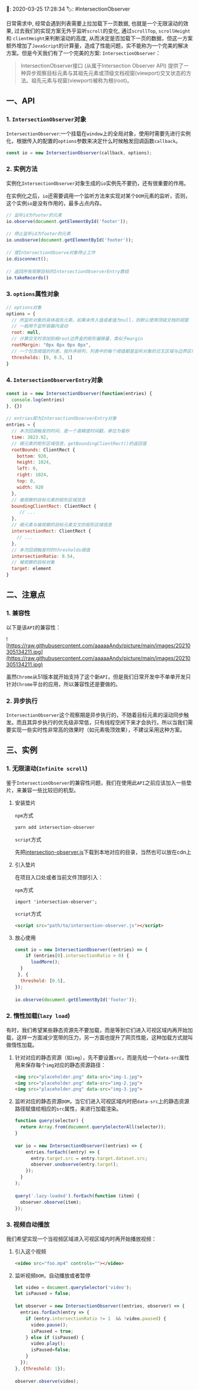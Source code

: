 📆: 2020-03-25 17:28:34
🏷: #IntersectionObserver 

日常需求中, 经常会遇到列表需要上拉加载下一页数据, 也就是一个无限滚动的效果, 过去我们的实现方案无外乎监听`scroll`的变化, 通过`scrollTop`, `scrollHeight`和 `clientHeight`来判断滚动的高度, 从而决定是否加载下一页的数据，但这一方案额外增加了`JavaScript`的计算量，造成了性能问题，实不能称为一个完美的解决方案。但是今天我们有了一个完美的方案: `IntersectionObserver`：

> IntersectionObserver接口 (从属于Intersection Observer API) 提供了一种异步观察目标元素与其祖先元素或顶级文档视窗(viewport)交叉状态的方法。祖先元素与视窗(viewport)被称为根(root)。

## 一、API

### 1. `IntersectionObserver`对象

`IntersectionObserver`:一个挂载在`window`上的全局对象，使用时需要先进行实例化，根据传入的配置的`options`参数来决定什么时候触发回调函数`callback`。

```jsx
const io = new IntersectionObserver(callback, options);
```

### 2. 实例方法

实例化`IntersectionObserver`对象生成的`io`实例先不要扔，还有很重要的作用。

在实例化之后，`io`还需要调用一个监听方法来实现对某个`DOM`元素的监听，否则，这个实例`io`是没有作用的，最多占点内存。

```jsx
// 监听id为footer的元素
io.observe(document.getElementById('footer'));

// 停止监听id为footer的元素
io.unobserve(document.getElementById('footer'));

// 使IntersectionObserve对象停止工作
io.disconnect();

// 返回所有观察目标的IntersectionObserverEntry数组
io.takeRecords()
```

### 3. `options`属性对象

```jsx
// options对象
options = {
  // 所监听对象的具体祖先元素。如果未传入值或者值为null，则默认使用顶级文档的视窗
  // 一般用于监听容器内滚动
  root: null,
  // 计算交叉时添加到根root边界盒的矩形偏移量，类似于margin
  rootMargin: "0px 0px 0px 0px",
  // 一个包含阈值的列表，按升序排列，列表中的每个阈值都是监听对象的交叉区域与边界区域的比率。当达到该阈值时就会触发callback，如果构造器未传入值，则默认值为0
  thresholds: [0, 0.5, 1]
}
```

### 4. `IntersectionObserverEntry`对象

```jsx
const io = new IntersectionObserver(function(entries) {
  console.log(entries)
}, {})

// entries即为IntersectionObserverEntry对象
entries = {
  // 本次回调触发的时间，是一个高精度时间戳，单位为毫秒
  time: 3823.92,
  // 根元素的矩形区域信息，getBoundingClientRect()的返回值
  rootBounds: ClientRect {
    bottom: 920,
    height: 1024,
    left: 0,
    right: 1024,
    top: 0,
    width: 920
  },
  // 被观察的目标元素的矩形区域信息
  boundingClientRect: ClientRect {
     // ...
  },
  // 根元素与被观察的目标元素交叉的矩形区域信息
  intersectionRect: ClientRect {
    // ...
  },
  // 本次回调触发时的thresholds阈值
  intersectionRatio: 0.54,
  // 被观察的目标对象
  target: element
}
```

## 二、注意点

### 1. 兼容性

以下是该`API`的兼容性：

![https://raw.githubusercontent.com/aaaaaAndy/picture/main/images/20210305134211.jpg](https://raw.githubusercontent.com/aaaaaAndy/picture/main/images/20210305134211.jpg)

虽然`Chrome`从51版本就开始支持了这个新`API`，但是我们日常开发中不单单开发只针对`Chrome`平台的应用，所以兼容性还是要做的。

### 2. 异步执行

`IntersectionObserver`这个观察期是异步执行的，不随着目标元素的滚动同步触发。而且其异步执行的优先级非常低，只有线程空闲下来才会执行。所以当我们需要实现一些实时性非常高的效果时（如元素吸顶效果），不建议采用这种方案。

## 三、实例

### 1. 无限滚动(`Infinite scroll`)

鉴于`IntersectionObserver`的兼容性问题，我们在使用此`API`之前应该加入一些垫片，来兼容一些比较旧的机型。

1. 安装垫片

   `npm`方式

    ```bash
    yarn add intersection-observer
    ```

   `script`方式

   先把[intersection-observer.js](https://github.com/w3c/IntersectionObserver/blob/main/polyfill/intersection-observer.js)下载到本地对应的目录，当然也可以放在cdn上

2. 引入垫片

   在项目入口处或者当前文件顶部引入：

   `npm`方式

    ```
    import 'intersection-observer';
    ```

   `script`方式

    ```html
    <script src="path/to/intersection-observer.js"></script>
    ```

3. 放心使用

    ```jsx
    const io = new IntersectionObserver((entries) => {
    	if (entries[0].intersectionRatio > 0) {
    	  loadMore();
      }
     }, {
      threshold: [0.5],
    });
    
    io.observe(document.getElementById('footer'));
    ```


### 2. 惰性加载(`lazy load`)

有时，我们希望某些静态资源先不要加载，而是等到它们进入可视区域内再开始加载，这样一方面减少宽带的压力，另一方面也提升了网页性能，这种加载方式就叫做惰性加载。

1. 针对对应的静态资源（如`img`），先不要设置`src`，而是先给一个`data-src`属性用来保存每个`img`对应的静态资源路径：

    ```html
    <img src="placeholder.png" data-src="img-1.jpg">
    <img src="placeholder.png" data-src="img-2.jpg">
    <img src="placeholder.png" data-src="img-3.jpg">
    ```

2. 监听对应的静态资源`DOM`，当它们进入可视区域内时把`data-src`上的静态资源路径赋值给相应的`src`属性，来进行加载渲染。

    ```jsx
    function query(selector) {
      return Array.from(document.querySelectorAll(selector));
    }
    
    var io = new IntersectionObserver((entries) => {
        entries.forEach((entry) => {
          entry.target.src = entry.target.dataset.src;
          observer.unobserve(entry.target);
        });
      }
    );
    
    query('.lazy-loaded').forEach(function (item) {
      observer.observe(item);
    });
    ```


### 3. 视频自动播放

我们希望实现一个当视频区域进入可视区域内时再开始播放视频：

1. 引入这个视频

    ```html
    <video src="foo.mp4" controls=""></video>
    ```

2. 监听视频`DOM`，自动播放或者暂停

    ```jsx
    let video = document.querySelector('video');
    let isPaused = false;
    
    let observer = new IntersectionObserver((entries, observer) => {
      entries.forEach(entry => {
        if (entry.intersectionRatio != 1  && !video.paused) {
          video.pause();
          isPaused = true;
        } else if (isPaused) {
          video.play();
          isPaused=false;
        }
      });
    }, {threshold: 1});
    
    observer.observe(video);
    ```

<!-- more -->
